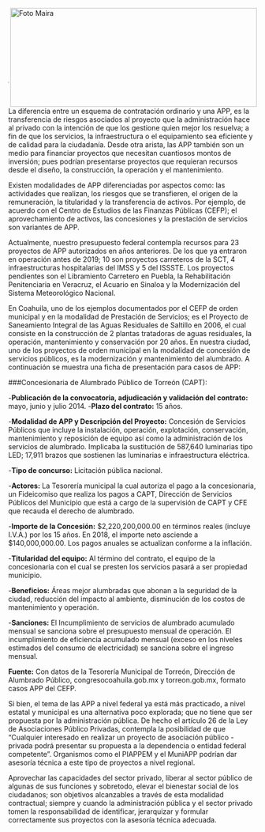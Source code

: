 <p>
   <a title="ir a Otras Publicaciones" href="http://www.trcimplan.gob.mx/autores/frida-valeria-garcia-gutierrez.html"><img class="img-responsive contenido-imagen" src="../imagenes/128/lic-frida-valeria-garcia-gutierrez-top2.png" align="right" alt="Foto Maira" width="500" height="200"></a>

</p>
</br></br></br></br></br></br></br></br>


---

La diferencia entre un esquema de contratación ordinario y una APP, es la transferencia de riesgos asociados al proyecto que la administración hace al privado con la intención de que los gestione quien mejor los resuelva; a fin de que los servicios, la infraestructura o el equipamiento sea eficiente y de calidad para la ciudadanía. Desde otra arista, las APP también son un medio para financiar proyectos que necesitan cuantiosos montos de inversión; pues podrían presentarse proyectos que requieran recursos desde el diseño, la construcción, la operación y el mantenimiento.

Existen modalidades de APP diferenciadas por aspectos como: las actividades que realizan, los riesgos que se transfieren, el origen de la remuneración, la titularidad y la transferencia de activos. Por ejemplo, de acuerdo con el Centro de Estudios de las Finanzas Públicas (CEFP); el aprovechamiento de activos, las concesiones y la prestación de servicios son variantes de APP.

Actualmente, nuestro presupuesto federal contempla recursos para 23 proyectos de APP autorizados en años anteriores. De los que ya entraron en operación antes de 2019; 10 son proyectos carreteros de la SCT, 4 infraestructuras hospitalarias del IMSS y 5 del ISSSTE. Los proyectos pendientes son el Libramiento Carretero en Puebla, la Rehabilitación Penitenciaria en Veracruz, el Acuario en Sinaloa y la Modernización del Sistema Meteorológico Nacional.

En Coahuila, uno de los ejemplos documentados por el CEFP de orden municipal y en la modalidad de Prestación de Servicios; es el Proyecto de Saneamiento Integral de las Aguas Residuales de Saltillo en 2006, el cual consiste en la construcción de 2 plantas tratadoras de aguas residuales, la operación, mantenimiento y conservación por 20 años. En nuestra ciudad,  uno de los proyectos de orden municipal en la modalidad de concesión de servicios públicos, es la modernización y mantenimiento del alumbrado. A continuación se muestra una ficha de presentación para casos de APP:

###Concesionaria de Alumbrado Público de Torreón (CAPT):

-**Publicación de la convocatoria, adjudicación y validación del contrato:** mayo, junio y julio 2014.
-**Plazo del contrato:** 15 años.

-**Modalidad de APP y Descripción del Proyecto:** Concesión de Servicios Públicos que incluye la instalación, operación, explotación, conservación, mantenimiento y reposición de equipo así como la administración de los servicios de alumbrado. Implicaba la sustitución de 587,640 luminarias tipo LED; 17,911 brazos que sostienen las luminarias e infraestructura eléctrica.

-**Tipo de concurso:** Licitación pública nacional.

-**Actores:** La Tesorería municipal la cual autoriza el pago a la concesionaria, un Fideicomiso que realiza los pagos a CAPT, Dirección de Servicios Públicos del Municipio que está a cargo de la supervisión de CAPT y CFE que recauda el derecho de alumbrado.

-**Importe de la Concesión:** $2,220,200,000.00 en términos reales (incluye I.V.A.) por los 15 años. En 2018, el importe neto asciende a $140,000,000.00. Los pagos anuales se actualizan conforme a la inflación.

-**Titularidad del equipo:** Al término del contrato, el equipo de la concesionaria con el cual se presten los servicios pasará a ser propiedad municipio.

-**Beneficios:** Áreas mejor alumbradas que abonan a la seguridad de la ciudad, reducción del impacto al ambiente, disminución de los costos de mantenimiento y operación.

-**Sanciones:** El Incumplimiento de servicios de alumbrado acumulado mensual se sanciona sobre el presupuesto mensual de operación. El incumplimiento de eficiencia acumulado mensual (exceso en los niveles estimados del consumo de electricidad) se sanciona sobre el ingreso mensual.

**Fuente:** Con datos de la Tesorería Municipal de Torreón, Dirección de Alumbrado Público, congresocoahuila.gob.mx y torreon.gob.mx, formato casos APP del CEFP.

Si bien, el tema de las APP a nivel federal ya está más practicado, a nivel estatal y municipal es una alternativa poco explorada; que no tiene que ser propuesta por la administración pública. De hecho el artículo 26 de la Ley de Asociaciones Público Privadas, contempla la posibilidad de que “Cualquier interesado en realizar un proyecto de asociación público - privada podrá presentar su propuesta a la dependencia o entidad federal competente”. Organismos como el PIAPPEM y el MuniAPP podrían dar asesoría técnica a este tipo de proyectos a nivel regional.

Aprovechar las capacidades del sector privado, liberar al sector público de algunas de sus funciones y sobretodo, elevar el bienestar social de los ciudadanos; son objetivos alcanzables  a través de esta modalidad contractual; siempre y cuando la administración pública y el sector privado tomen la responsabilidad de identificar, jerarquizar y  formular  correctamente sus proyectos con la asesoría técnica adecuada.
